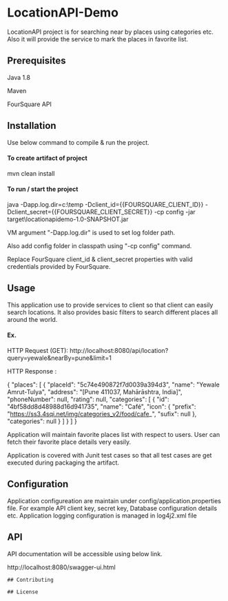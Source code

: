 # LocationAPI-Demo

LocationAPI project is for searching near by places using categories etc.
Also it will provide the service to mark the places in favorite list. 

## Prerequisites

Java 1.8

Maven

FourSquare API


## Installation

Use below command to compile & run the project.

#### To create artifact of project

mvn clean install

#### To run / start the project

java -Dapp.log.dir=c:\temp -Dclient_id={{FOURSQUARE_CLIENT_ID}} -Dclient_secret={{FOURSQUARE_CLIENT_SECRET}} -cp config -jar target\locationapidemo-1.0-SNAPSHOT.jar

VM argument "-Dapp.log.dir" is used to set log folder path.

Also add config folder in classpath using "-cp config" command.

Replace FourSquare client_id & client_secret properties with valid credentials provided by FourSquare.

## Usage
This application use to provide services to client so that client can easily search locations. It also provides basic filters to search different places all around the world.

#### Ex. 

HTTP Request (GET): http://localhost:8080/api/location?query=yewale&nearBy=pune&limit=1

HTTP Response :

{
    "places": [
        {
            "placeId": "5c74e490872f7d0039a394d3",
            "name": "Yewale Amrut-Tulya",
            "address": "[Pune 411037, Mahārāshtra, India]",
            "phoneNumber": null,
            "rating": null,
            "categories": [
                {
                    "id": "4bf58dd8d48988d16d941735",
                    "name": "Café",
                    "icon": {
                        "prefix": "https://ss3.4sqi.net/img/categories_v2/food/cafe_",
                        "sufix": null
                    },
                    "categories": null
                }
            ]
        }
    ]
}

Application will maintain favorite places list with respect to users.
User can fetch their favorite place details very easily.

Application is covered with Junit test cases so that all test cases are get executed during packaging the artifact.

## Configuration
Application configureation are maintain under config/application.properties file.
For example API client key, secret key, Database configuration details etc.
Application logging configuration is managed in log4j2.xml file

## API 
API documentation will be accessible using below link.

http://localhost:8080/swagger-ui.html

```
## Contributing

## License
